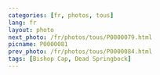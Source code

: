 ```yaml
---
categories: [fr, photos, tous]
lang: fr
layout: photo
next_photo: /fr/photos/tous/P0000079.html
picname: P0000081
prev_photo: /fr/photos/tous/P0000084.html
tags: [Bishop Cap, Dead Springbock]
---
```

